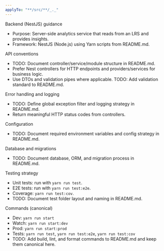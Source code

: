 ```yaml
---
applyTo: "**/src/**/_._"
---
```


Backend (NestJS) guidance

- Purpose: Server-side analytics service that reads from an LRS and provides insights.
- Framework: NestJS (Node.js) using Yarn scripts from README.md.

API conventions
- TODO: Document controller/service/module structure in README.md.
- Prefer Nest controllers for HTTP endpoints and providers/services for business logic.
- Use DTOs and validation pipes where applicable. TODO: Add validation standard to README.md.

Error handling and logging
- TODO: Define global exception filter and logging strategy in README.md.
- Return meaningful HTTP status codes from controllers.

Configuration
- TODO: Document required environment variables and config strategy in README.md.

Database and migrations
- TODO: Document database, ORM, and migration process in README.md.

Testing strategy
- Unit tests: run with `yarn run test`.
- E2E tests: run with `yarn run test:e2e`.
- Coverage: `yarn run test:cov`.
- TODO: Document test folder layout and naming in README.md.

Commands (canonical)
- Dev: `yarn run start`
- Watch: `yarn run start:dev`
- Prod: `yarn run start:prod`
- Tests: `yarn run test`, `yarn run test:e2e`, `yarn run test:cov`
- TODO: Add build, lint, and format commands to README.md and keep them canonical here.

